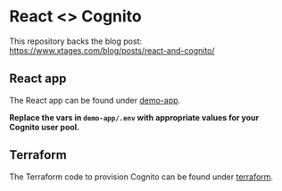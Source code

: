 # React <> Cognito

This repository backs the blog post: https://www.xtages.com/blog/posts/react-and-cognito/

## React app

The React app can be found under [demo-app](demo-app/).

__Replace the vars in `demo-app/.env` with appropriate values for your Cognito user pool.__

## Terraform

The Terraform code to provision Cognito can be found under [terraform](terraform/).
